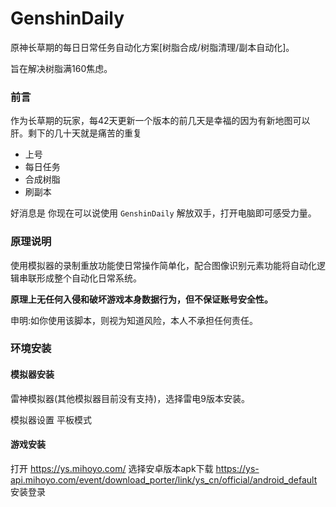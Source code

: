 # GenshinDaily

原神长草期的每日日常任务自动化方案[树脂合成/树脂清理/副本自动化]。

旨在解决树脂满160焦虑。

### 前言

作为长草期的玩家，每42天更新一个版本的前几天是幸福的因为有新地图可以肝。剩下的几十天就是痛苦的重复 

- 上号 
- 每日任务 
- 合成树脂 
- 刷副本

好消息是 你现在可以说使用 `GenshinDaily` 解放双手，打开电脑即可感受力量。

### 原理说明

使用模拟器的录制重放功能使日常操作简单化，配合图像识别元素功能将自动化逻辑串联形成整个自动化日常系统。

**原理上无任何入侵和破坏游戏本身数据行为，但不保证账号安全性。**

申明:如你使用该脚本，则视为知道风险，本人不承担任何责任。


### 环境安装

#### 模拟器安装

雷神模拟器(其他模拟器目前没有支持)，选择雷电9版本安装。

模拟器设置 平板模式


#### 游戏安装

打开 https://ys.mihoyo.com/ 选择安卓版本apk下载 https://ys-api.mihoyo.com/event/download_porter/link/ys_cn/official/android_default 安装登录

